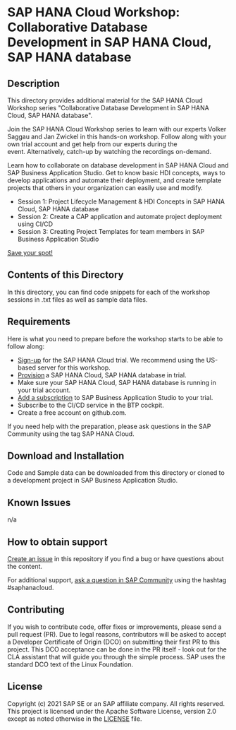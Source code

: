 # SAP HANA Cloud Workshop: Collaborative Database Development in SAP HANA Cloud, SAP HANA database  

## Description
This directory provides additional material for the SAP HANA Cloud Workshop series "Collaborative Database Development in SAP HANA Cloud, SAP HANA database". 

Join the SAP HANA Cloud Workshop series to learn with our experts Volker Saggau and Jan Zwickel in this hands-on workshop. 
Follow along with your own trial account and get help from our experts during the event. Alternatively, catch-up by watching the recordings on-demand.

Learn how to collaborate on database development in SAP HANA Cloud and SAP Business Application Studio. Get to know basic HDI concepts, ways to develop applications and automate their deployment, and create template projects that others in your organization can easily use and modify.

- Session 1: Project Lifecycle Management & HDI Concepts in SAP HANA Cloud, SAP HANA database
- Session 2: Create a CAP application and automate project deployment using CI/CD
- Session 3: Creating Project Templates for team members in SAP Business Application Studio

[Save your spot!](https://event.on24.com/wcc/r/3342381/E81F3BBAD36BF0C5BE73AFBC18EF81CD/2764517)

## Contents of this Directory
In this directory, you can find code snippets for each of the workshop sessions in .txt files as well as sample data files.

## Requirements
Here is what you need to prepare before the workshop starts to be able to follow along:
- [Sign-up](https://www.sap.com/cmp/td/sap-hana-cloud-trial.html) for the SAP HANA Cloud trial. We recommend using the US-based server for this workshop.
- [Provision](https://saphanajourney.com/hana-cloud/learning-article/how-to-create-your-trial-sap-hana-cloud-instance/) a SAP HANA Cloud, SAP HANA database in trial. 
- Make sure your SAP HANA Cloud, SAP HANA database is running in your trial account.
- [Add a subscription](https://help.sap.com/viewer/9d1db9835307451daa8c930fbd9ab264/Cloud/en-US/6331319fd9ea4f0ea5331e21df329539.html) to SAP Business Application Studio to your trial. 
- Subscribe to the CI/CD service in the BTP cockpit.
- Create a free account on github.com.

If you need help with the preparation, please ask questions in the SAP Community using the tag SAP HANA Cloud. 

## Download and Installation
Code and Sample data can be downloaded from this directory or cloned to a development project in SAP Business Application Studio.

## Known Issues
n/a

## How to obtain support

[Create an issue](https://github.com/SAP-samples/<repository-name>/issues) in this repository if you find a bug or have questions about the content.
 
For additional support, [ask a question in SAP Community](https://answers.sap.com/questions/ask.html) using the hashtag #saphanacloud.

## Contributing
If you wish to contribute code, offer fixes or improvements, please send a pull request (PR). Due to legal reasons, contributors will be asked to accept a Developer Certificate of Origin (DCO) on submitting their first PR to this project. This DCO acceptance can be done in the PR itself - look out for the CLA assistant that will guide you through the simple process. SAP uses the standard DCO text of the Linux Foundation.

## License
Copyright (c) 2021 SAP SE or an SAP affiliate company. All rights reserved. This project is licensed under the Apache Software License, version 2.0 except as noted otherwise in the [LICENSE](LICENSES/Apache-2.0.txt) file.
